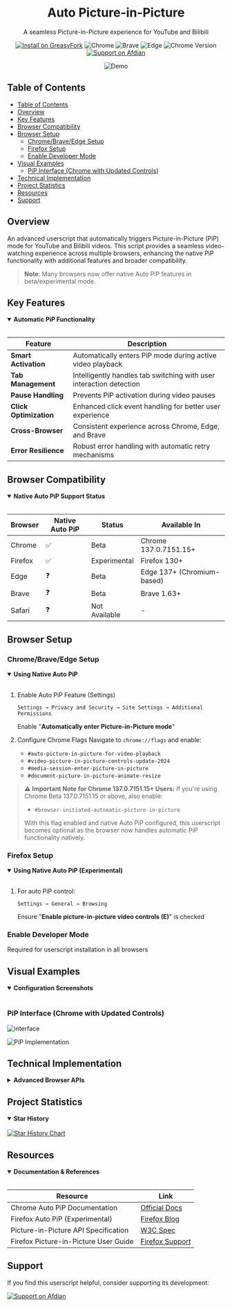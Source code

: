<!-- AUTO PICTURE-IN-PICTURE -->
<div align="center">
  <h1>Auto Picture-in-Picture</h1>
  <p>A seamless Picture-in-Picture experience for YouTube and Bilibili</p>
  
  <p>
    <a href="https://greasyfork.org/zh-CN/scripts/516762-auto-picture-in-picture"><img src="https://img.shields.io/badge/Install-GreasyFork-green.svg" alt="Install on GreasyFork"></a>
    <img src="https://img.shields.io/badge/Chrome-Supported-success.svg" alt="Chrome">
    <img src="https://img.shields.io/badge/Brave-Supported-success.svg" alt="Brave">
    <img src="https://img.shields.io/badge/Edge-Supported-success.svg" alt="Edge">
    <img src="https://img.shields.io/badge/Chrome-%3E%3D120-blue.svg" alt="Chrome Version">
    <a href="https://afdian.com/a/h1789"><img src="https://img.shields.io/badge/Support-Afdian-blue.svg" alt="Support on Afdian"></a>

  </p>

![Demo](https://github.com/user-attachments/assets/2a61bb9e-03a9-418f-8db6-073c98e2fcd9)

</div>

## Table of Contents

- [Table of Contents](#table-of-contents)
- [Overview](#overview)
- [Key Features](#key-features)
- [Browser Compatibility](#browser-compatibility)
- [Browser Setup](#browser-setup)
  - [Chrome/Brave/Edge Setup](#chromebraveedge-setup)
  - [Firefox Setup](#firefox-setup)
  - [Enable Developer Mode](#enable-developer-mode)
- [Visual Examples](#visual-examples)
  - [PiP Interface (Chrome with Updated Controls)](#pip-interface-chrome-with-updated-controls)
- [Technical Implementation](#technical-implementation)
- [Project Statistics](#project-statistics)
- [Resources](#resources)
- [Support](#support)

## Overview

An advanced userscript that automatically triggers Picture-in-Picture (PiP) mode for YouTube and Bilibili videos. This script provides a seamless video-watching experience across multiple browsers, enhancing the native PiP functionality with additional features and broader compatibility.

> **Note**: Many browsers now offer native Auto PiP features in beta/experimental mode.

## Key Features

<details open>
<summary><b>Automatic PiP Functionality</b></summary>
<br>

| Feature                | Description                                                         |
| ---------------------- | ------------------------------------------------------------------- |
| **Smart Activation**   | Automatically enters PiP mode during active video playback          |
| **Tab Management**     | Intelligently handles tab switching with user interaction detection |
| **Pause Handling**     | Prevents PiP activation during video pauses                         |
| **Click Optimization** | Enhanced click event handling for better user experience            |
| **Cross-Browser**      | Consistent experience across Chrome, Edge, and Brave                |
| **Error Resilience**   | Robust error handling with automatic retry mechanisms               |

</details>

## Browser Compatibility

<details open>
<summary><b>Native Auto PiP Support Status</b></summary>
<br>

| Browser | Native Auto PiP | Status        | Available In               |
| ------- | --------------- | ------------- | -------------------------- |
| Chrome  | ✅              | Beta          | Chrome 137.0.7151.15+      |
| Firefox | ✅              | Experimental  | Firefox 130+               |
| Edge    | ❓              | Beta          | Edge 137+ (Chromium-based) |
| Brave   | ❓              | Beta          | Brave 1.63+                |
| Safari  | ❓              | Not Available | -                          |

</details>

## Browser Setup

### Chrome/Brave/Edge Setup

<details open>
<summary><b>Using Native Auto PiP</b></summary>
<br>

1. Enable Auto PiP Feature (Settings)

   ```
   Settings → Privacy and Security → Site Settings → Additional Permissions
   ```

   Enable "**Automatically enter Picture-in-Picture mode**"

2. Configure Chrome Flags
   Navigate to `chrome://flags` and enable:
   - `#auto-picture-in-picture-for-video-playback`
   - `#video-picture-in-picture-controls-update-2024`
   - `#media-session-enter-picture-in-picture`
   - `#document-picture-in-picture-animate-resize`

> **⚠️ Important Note for Chrome 137.0.7151.15+ Users:**
> If you're using Chrome Beta 137.0.7151.15 or above, also enable:
>
> - `#browser-initiated-automatic-picture-in-picture`
>
> With this flag enabled and native Auto PiP configured, this userscript becomes optional as the browser now handles automatic PiP functionality natively.

</details>

### Firefox Setup

<details open>
<summary><b>Using Native Auto PiP (Experimental)</b></summary>
<br>

1. For auto PiP control:
   ```
   Settings → General → Browsing
   ```
   Ensure "**Enable picture-in-picture video controls (E)**" is checked

</details>

### Enable Developer Mode

Required for userscript installation in all browsers

## Visual Examples

<details open>
<summary><b>Configuration Screenshots</b></summary>
<br>

### PiP Interface (Chrome with Updated Controls)

![interface](https://github.com/user-attachments/assets/43697cdd-c785-4d83-bbf8-6d0bbc45f0a3)

![PiP Implementation](https://github.com/user-attachments/assets/0a4740d9-088a-4f07-a702-6baa55f66dc6)

</details>

## Technical Implementation

<details>
<summary><b>Advanced Browser APIs</b></summary>
<br>

- Utilizes `navigator.mediaSession` API for PiP control
- Custom action handlers for PiP state management
- Cross-browser compatibility layer
- Intelligent feature detection
- Progressive enhancement approach
- Graceful fallbacks for unsupported browsers

</details>

## Project Statistics

<details open>
<summary><b>Star History</b></summary>
<br>

<a href="https://www.star-history.com/#hong-tm/Auto-Picture-in-Picture&Date">
 <picture>
   <source media="(prefers-color-scheme: dark)" srcset="https://api.star-history.com/svg?repos=hong-tm/Auto-Picture-in-Picture&type=Date&theme=dark" />
   <source media="(prefers-color-scheme: light)" srcset="https://api.star-history.com/svg?repos=hong-tm/Auto-Picture-in-Picture&type=Date" />
   <img alt="Star History Chart" src="https://api.star-history.com/svg?repos=hong-tm/Auto-Picture-in-Picture&type=Date" />
 </picture>
</a>

</details>

## Resources

<details open>
<summary><b>Documentation & References</b></summary>
<br>

| Resource                              | Link                                                                                                                                                                 |
| ------------------------------------- | -------------------------------------------------------------------------------------------------------------------------------------------------------------------- |
| Chrome Auto PiP Documentation         | [Official Docs](https://developer.chrome.com/blog/automatic-picture-in-picture?hl=zh-cn)                                                                             |
| Firefox Auto PiP (Experimental)       | [Firefox Blog](https://blog.nightly.mozilla.org/2024/08/26/streamline-your-screen-time-with-auto-open-picture-in-picture-and-more-these-weeks-in-firefox-issue-166/) |
| Picture-in-Picture API Specification  | [W3C Spec](https://w3c.github.io/picture-in-picture)                                                                                                                 |
| Firefox Picture-in-Picture User Guide | [Firefox Support](https://support.mozilla.org/en-US/kb/about-picture-picture-firefox)                                                                                |

</details>

## Support

If you find this userscript helpful, consider supporting its development:

[![Support on Afdian](https://img.shields.io/badge/Support-Afdian-blue.svg)](https://afdian.com/a/h1789)

